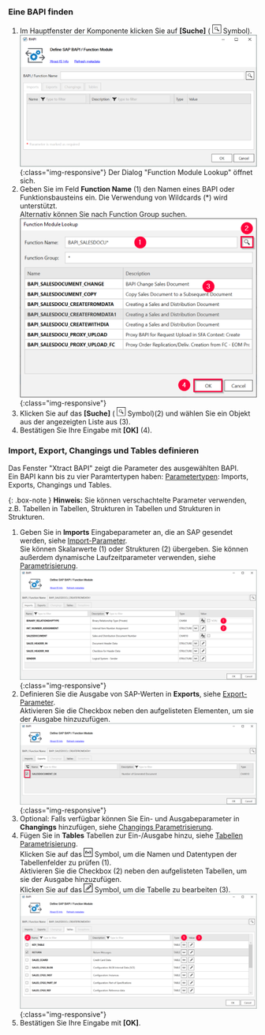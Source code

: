 ### Eine BAPI finden

1. Im Hauptfenster der Komponente klicken Sie auf **[Suche]** ( ![magnifying-glass](/img/content/icons/magnifying-glass.png) Symbol). 
![BAPI-Editor](/img/content/BAPI-Editor.png ){:class="img-responsive"}
Der Dialog "Function Module Lookup" öffnet sich.
2. Geben Sie im Feld **Function Name** (1) den Namen eines BAPI oder Funktionsbausteins ein. Die Verwendung von Wildcards (*) wird unterstützt. <br>
Alternativ können Sie nach Function Group suchen.
![Look-Up-Function-Module](/img/content/Look-Up-Function-Module.png){:class="img-responsive"}
3. Klicken Sie auf das **[Suche]** ( ![magnifying-glass](/img/content/icons/magnifying-glass.png) Symbol)(2) und wählen Sie ein Objekt aus der angezeigten Liste aus (3). 
4. Bestätigen Sie Ihre Eingabe mit **[OK]** (4).

### Import, Export, Changings und Tables definieren

Das Fenster "Xtract BAPI" zeigt die Parameter des ausgewählten BAPI.<br>
Ein BAPI kann bis zu vier Paramtertypen haben: [Parametertypen](./parameter): Imports, Exports, Changings und Tables.

{: .box-note }
**Hinweis:** Sie können verschachtelte Parameter verwenden, z.B. Tabellen in Tabellen, Strukturen in Tabellen und Strukturen in Strukturen.<br>

1. Geben Sie in **Imports** Eingabeparameter an, die an SAP gesendet werden, siehe [Import-Parameter](./parameter#import-parameter). <br>
Sie können Skalarwerte (1) oder Strukturen (2) übergeben. Sie können außerdem dynamische Laufzeitparameter verwenden, siehe [Parametrisierung](./parametrisierung).<br>
![BAPI import parameters](/img/content/xis/XtractBAPI_ImportParams.png){:class="img-responsive"}
2. Definieren Sie die Ausgabe von SAP-Werten in **Exports**, siehe [Export-Parameter](./parameter#export-parameter).<br>
Aktivieren Sie die Checkbox neben den aufgelisteten Elementen, um sie der Ausgabe hinzuzufügen.<br>
![BAPI export parameters](/img/content/xis/XtractBAPI_ExportParams.png){:class="img-responsive"}
3. Optional: Falls verfügbar können Sie Ein- und Ausgabeparameter in **Changings** hinzufügen, siehe [Changings Parametrisierung](./parameter#changings-parameter).
4. Fügen Sie in **Tables** Tabellen zur Ein-/Ausgabe hinzu, siehe [Tabellen Parametrisierung](./parameter#tables-parameter).<br>
Klicken Sie auf das ![glasses](/img/content/icons/glasses.png) Symbol, um die Namen und Datentypen der Tabellenfelder zu prüfen (1).<br>
Aktivieren Sie die Checkbox (2) neben den aufgelisteten Tabellen, um sie der Ausgabe hinzuzufügen.<br>
Klicken Sie auf das ![pen](/img/content/icons/pen.png) Symbol, um die Tabelle zu bearbeiten (3). <br>
![BAPI table](/img/content/xis/XtractBAPI_TableParams.png){:class="img-responsive"}
5. Bestätigen Sie Ihre Eingabe mit **[OK]**.

